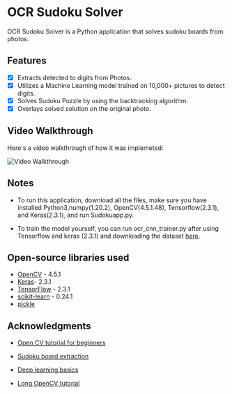 # OCR Sudoku Solver 
OCR Sudoku Solver is a Python application that solves sudoku boards from photos. 

## Features 
- [x] Extracts detected to digits from Photos.
- [x] Utilizes a Machine Learning model trained on 10,000+ pictures to detect digits. 
- [x] Solves Sudoku Puzzle by using the backtracking algorithm.
- [x] Overlays solved solution on the original photo. 

## Video Walkthrough 
Here's a video walkthrough of how it was implemeted: 

<img src='walkthrough.gif' title='Video Walkthrough' width='' alt='Video Walkthrough' />

##  Notes
- To run this application, download all the files, make sure you have installed  Python3,numpy(1.20.2), OpenCV(4.5.1.48), Tensorflow(2.3.1), and Keras(2.3.1), and run Sudokuapp.py.

- To train the model yourself, you can run ocr_cnn_trainer.py after using Tensorflow and keras (2.3.1) and downloading the dataset [here](http://www.ee.surrey.ac.uk/CVSSP/demos/chars74k/). 

## Open-source libraries used 
- [OpenCV](https://pypi.org/project/opencv-python/) - 4.5.1
- [Keras](https://pypi.org/project/keras/)- 2.3.1
- [TensorFlow](https://www.tensorflow.org/install) - 2.3.1 
- [scikit-learn](https://scikit-learn.org/stable/install.html) - 0.24.1
- [pickle](https://docs.python.org/3/library/pickle.html)

## Acknowledgments 
- [Open CV tutorial for beginners](https://www.youtube.com/watch?v=kdLM6AOd2vc&list=PLS1QulWo1RIa7D1O6skqDQ-JZ1GGHKK-K)
- [Sudoku board extraction](https://maker.pro/raspberry-pi/tutorial/grid-detection-with-opencv-on-raspberry-pi)
- [Deep learning basics](https://www.youtube.com/watch?v=Mubj_fqiAv8&list=PLeo1K3hjS3uu7CxAacxVndI4bE_o3BDtO)

- [Long OpenCV tutorial](https://www.youtube.com/watch?v=WQeoO7MI0Bs)
